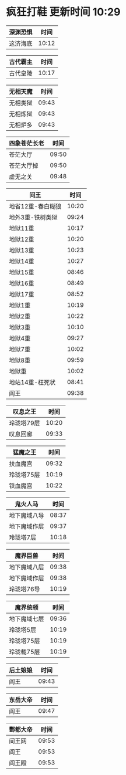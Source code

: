 # 疯狂打鞋 更新时间 10:29

| 深渊恐惧   | 时间    |
|--------|-------|
| 这济海底 | 10:12 |

| 古代霸主   | 时间    |
|--------|-------|
| 古代皇陵 | 10:17 |

| 无相天魔   | 时间    |
|--------|-------|
| 无相类狱 | 09:43 |
| 无相炼狱 | 09:43 |
| 无相炉多 | 09:43 |

| 四象苍茫长老   | 时间    |
|--------|-------|
| 苍茫大厅 | 09:50 |
| 苍茫大厅掉 | 09:50 |
| 虚无之关 | 09:48 |

| 间王   | 时间    |
|--------|-------|
| 地省12重-春白糊狼 | 10:20 |
| 地外3重-铁树类狱 | 09:24 |
| 地狱11重 | 10:17 |
| 地狱12重 | 10:20 |
| 地狱13重 | 10:23 |
| 地狱14重 | 10:27 |
| 地狱15重 | 08:46 |
| 地狱16重 | 08:49 |
| 地狱17重 | 08:52 |
| 地狱1重 | 10:19 |
| 地狱2重 | 10:22 |
| 地狱3重 | 10:10 |
| 地狱4重 | 09:27 |
| 地狱7重 | 10:02 |
| 地狱8重 | 09:59 |
| 地狱重 | 10:02 |
| 地站14重-枉死状 | 08:41 |
| 阎王 | 09:38 |

| 叹息之王   | 时间    |
|--------|-------|
| 玲珑塔79层 | 10:20 |
| 叹息回廊 | 09:33 |

| 猛魔之王   | 时间    |
|--------|-------|
| 扶血魔宫 | 09:32 |
| 玲珑塔75层 | 10:19 |
| 铁血魔宫 | 10:22 |

| 鬼火人马   | 时间    |
|--------|-------|
| 地下魔域八导 | 08:37 |
| 地下魔域作层 | 09:37 |
| 玲珑塔7层 | 10:18 |

| 魔界巨兽   | 时间    |
|--------|-------|
| 地下魔域八层 | 09:38 |
| 地下魔域作层 | 09:38 |
| 玲珑塔76导 | 10:19 |

| 魔界统领   | 时间    |
|--------|-------|
| 地下魔域七层 | 09:36 |
| 玲珑塔5层 | 10:19 |
| 玲珑塔75层 | 10:19 |
| 玲珑载75层 | 10:19 |

| 后土娘娘   | 时间    |
|--------|-------|
| 阎王 | 09:43 |

| 东岳大帝   | 时间    |
|--------|-------|
| 阎王 | 09:47 |

| 酆都大帝   | 时间    |
|--------|-------|
| 间王网 | 09:53 |
| 阎王 | 09:53 |
| 阎王殿 | 09:53 |